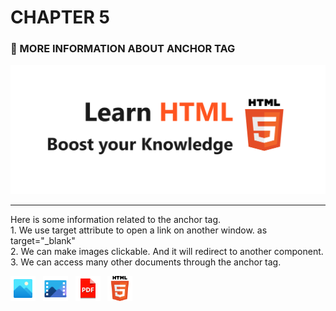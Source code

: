# CHAPTER 5
### 🔴 MORE INFORMATION ABOUT ANCHOR TAG
![Banner](https://github.com/Ninja-Vikash/Assets/blob/main/HTML%20Assets/HTML.png)
<hr>
Here is some information related to the anchor tag.
<br>
1. We use target attribute to open a link on another window. as <br>
target="_blank"
<br>
2. We can make images clickable. And it will redirect to another component.
<br>
3. We can access many other documents through the anchor tag. <br>

<p>
  
<img src="https://github.com/Ninja-Vikash/Assets/blob/main/Asset%20Icon/image.png" height="40px" /> &nbsp;
<img src="https://github.com/Ninja-Vikash/Assets/blob/main/Asset%20Icon/video.png" height="40px" /> &nbsp;
<img src="https://github.com/Ninja-Vikash/Assets/blob/main/Asset%20Icon/pdf.png" height="40px" /> &nbsp;
<img src="https://github.com/Ninja-Vikash/Assets/blob/main/Asset%20Icon/htmlLogo.png" height="40px" />

</p>
